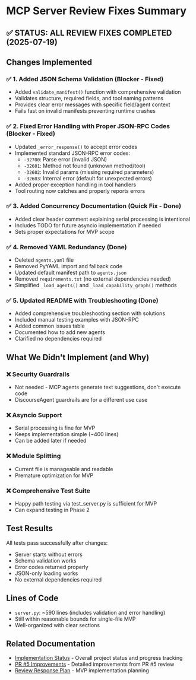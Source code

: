 # MCP Server Review Fixes Summary

## ✅ STATUS: ALL REVIEW FIXES COMPLETED (2025-07-19)

## Changes Implemented

### ✅ 1. Added JSON Schema Validation (Blocker - Fixed)
- Added `validate_manifest()` function with comprehensive validation
- Validates structure, required fields, and tool naming patterns
- Provides clear error messages with specific field/agent context
- Fails fast on invalid manifests preventing runtime crashes

### ✅ 2. Fixed Error Handling with Proper JSON-RPC Codes (Blocker - Fixed)
- Updated `_error_response()` to accept error codes
- Implemented standard JSON-RPC error codes:
  - `-32700`: Parse error (invalid JSON)
  - `-32601`: Method not found (unknown method/tool)
  - `-32602`: Invalid params (missing required parameters)
  - `-32603`: Internal error (default for unexpected errors)
- Added proper exception handling in tool handlers
- Tool routing now catches and properly reports errors

### ✅ 3. Added Concurrency Documentation (Quick Fix - Done)
- Added clear header comment explaining serial processing is intentional
- Includes TODO for future asyncio implementation if needed
- Sets proper expectations for MVP scope

### ✅ 4. Removed YAML Redundancy (Done)
- Deleted `agents.yaml` file
- Removed PyYAML import and fallback code
- Updated default manifest path to `agents.json`
- Removed `requirements.txt` (no external dependencies needed)
- Simplified `_load_agents()` and `_load_capability_graph()` methods

### ✅ 5. Updated README with Troubleshooting (Done)
- Added comprehensive troubleshooting section with solutions
- Included manual testing examples with JSON-RPC
- Added common issues table
- Documented how to add new agents
- Clarified no dependencies required

## What We Didn't Implement (and Why)

### ❌ Security Guardrails
- Not needed - MCP agents generate text suggestions, don't execute code
- DiscourseAgent guardrails are for a different use case

### ❌ Asyncio Support
- Serial processing is fine for MVP
- Keeps implementation simple (~400 lines)
- Can be added later if needed

### ❌ Module Splitting
- Current file is manageable and readable
- Premature optimization for MVP

### ❌ Comprehensive Test Suite
- Happy path testing via test_server.py is sufficient for MVP
- Can expand testing in Phase 2

## Test Results

All tests pass successfully after changes:
- Server starts without errors
- Schema validation works
- Error codes returned properly
- JSON-only loading works
- No external dependencies required

## Lines of Code

- `server.py`: ~590 lines (includes validation and error handling)
- Still within reasonable bounds for single-file MVP
- Well-organized with clear sections

## Related Documentation

- [Implementation Status](docs/implementation-status.md) - Overall project status and progress tracking
- [PR #5 Improvements](docs/PR5-improvements.md) - Detailed improvements from PR #5 review
- [Review Response Plan](REVIEW_RESPONSE_PLAN.md) - MVP implementation planning